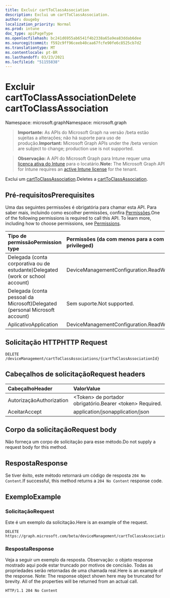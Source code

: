 ```yaml
---
title: Excluir cartToClassAssociation
description: Exclui um cartToClassAssociation.
author: dougeby
localization_priority: Normal
ms.prod: intune
doc_type: apiPageType
ms.openlocfilehash: bc241d6955ab6541f4b2338a65a9ea83ddab6dee
ms.sourcegitcommit: f592c9ff96ceeb40caa67fcfe90fe6c8525cb7d2
ms.translationtype: MT
ms.contentlocale: pt-BR
ms.lasthandoff: 03/23/2021
ms.locfileid: "51155838"
---
```

# <a name="delete-carttoclassassociation"></a><span data-ttu-id="19b7d-103">Excluir cartToClassAssociation</span><span class="sxs-lookup"><span data-stu-id="19b7d-103">Delete cartToClassAssociation</span></span>

<span data-ttu-id="19b7d-104">Namespace: microsoft.graph</span><span class="sxs-lookup"><span data-stu-id="19b7d-104">Namespace: microsoft.graph</span></span>

> <span data-ttu-id="19b7d-105">**Importante:** As APIs do Microsoft Graph na versão /beta estão sujeitas a alterações; não há suporte para uso de produção.</span><span class="sxs-lookup"><span data-stu-id="19b7d-105">**Important:** Microsoft Graph APIs under the /beta version are subject to change; production use is not supported.</span></span>

> <span data-ttu-id="19b7d-106">**Observação:** A API do Microsoft Graph para Intune requer uma [licença ativa do Intune](https://go.microsoft.com/fwlink/?linkid=839381) para o locatário.</span><span class="sxs-lookup"><span data-stu-id="19b7d-106">**Note:** The Microsoft Graph API for Intune requires an [active Intune license](https://go.microsoft.com/fwlink/?linkid=839381) for the tenant.</span></span>

<span data-ttu-id="19b7d-107">Exclui um [cartToClassAssociation](../resources/intune-deviceconfig-carttoclassassociation.md).</span><span class="sxs-lookup"><span data-stu-id="19b7d-107">Deletes a [cartToClassAssociation](../resources/intune-deviceconfig-carttoclassassociation.md).</span></span>

## <a name="prerequisites"></a><span data-ttu-id="19b7d-108">Pré-requisitos</span><span class="sxs-lookup"><span data-stu-id="19b7d-108">Prerequisites</span></span>
<span data-ttu-id="19b7d-p101">Uma das seguintes permissões é obrigatória para chamar esta API. Para saber mais, incluindo como escolher permissões, confira [Permissões](/graph/permissions-reference).</span><span class="sxs-lookup"><span data-stu-id="19b7d-p101">One of the following permissions is required to call this API. To learn more, including how to choose permissions, see [Permissions](/graph/permissions-reference).</span></span>

|<span data-ttu-id="19b7d-111">Tipo de permissão</span><span class="sxs-lookup"><span data-stu-id="19b7d-111">Permission type</span></span>|<span data-ttu-id="19b7d-112">Permissões (da com menos para a com mais privilégios)</span><span class="sxs-lookup"><span data-stu-id="19b7d-112">Permissions (from least to most privileged)</span></span>|
|:---|:---|
|<span data-ttu-id="19b7d-113">Delegada (conta corporativa ou de estudante)</span><span class="sxs-lookup"><span data-stu-id="19b7d-113">Delegated (work or school account)</span></span>|<span data-ttu-id="19b7d-114">DeviceManagementConfiguration.ReadWrite.All</span><span class="sxs-lookup"><span data-stu-id="19b7d-114">DeviceManagementConfiguration.ReadWrite.All</span></span>|
|<span data-ttu-id="19b7d-115">Delegada (conta pessoal da Microsoft)</span><span class="sxs-lookup"><span data-stu-id="19b7d-115">Delegated (personal Microsoft account)</span></span>|<span data-ttu-id="19b7d-116">Sem suporte.</span><span class="sxs-lookup"><span data-stu-id="19b7d-116">Not supported.</span></span>|
|<span data-ttu-id="19b7d-117">Aplicativo</span><span class="sxs-lookup"><span data-stu-id="19b7d-117">Application</span></span>|<span data-ttu-id="19b7d-118">DeviceManagementConfiguration.ReadWrite.All</span><span class="sxs-lookup"><span data-stu-id="19b7d-118">DeviceManagementConfiguration.ReadWrite.All</span></span>|

## <a name="http-request"></a><span data-ttu-id="19b7d-119">Solicitação HTTP</span><span class="sxs-lookup"><span data-stu-id="19b7d-119">HTTP Request</span></span>
<!-- {
  "blockType": "ignored"
}
-->
``` http
DELETE /deviceManagement/cartToClassAssociations/{cartToClassAssociationId}
```

## <a name="request-headers"></a><span data-ttu-id="19b7d-120">Cabeçalhos de solicitação</span><span class="sxs-lookup"><span data-stu-id="19b7d-120">Request headers</span></span>
|<span data-ttu-id="19b7d-121">Cabeçalho</span><span class="sxs-lookup"><span data-stu-id="19b7d-121">Header</span></span>|<span data-ttu-id="19b7d-122">Valor</span><span class="sxs-lookup"><span data-stu-id="19b7d-122">Value</span></span>|
|:---|:---|
|<span data-ttu-id="19b7d-123">Autorização</span><span class="sxs-lookup"><span data-stu-id="19b7d-123">Authorization</span></span>|<span data-ttu-id="19b7d-124">&lt;Token&gt; de portador obrigatório.</span><span class="sxs-lookup"><span data-stu-id="19b7d-124">Bearer &lt;token&gt; Required.</span></span>|
|<span data-ttu-id="19b7d-125">Aceitar</span><span class="sxs-lookup"><span data-stu-id="19b7d-125">Accept</span></span>|<span data-ttu-id="19b7d-126">application/json</span><span class="sxs-lookup"><span data-stu-id="19b7d-126">application/json</span></span>|

## <a name="request-body"></a><span data-ttu-id="19b7d-127">Corpo da solicitação</span><span class="sxs-lookup"><span data-stu-id="19b7d-127">Request body</span></span>
<span data-ttu-id="19b7d-128">Não forneça um corpo de solicitação para esse método.</span><span class="sxs-lookup"><span data-stu-id="19b7d-128">Do not supply a request body for this method.</span></span>

## <a name="response"></a><span data-ttu-id="19b7d-129">Resposta</span><span class="sxs-lookup"><span data-stu-id="19b7d-129">Response</span></span>
<span data-ttu-id="19b7d-130">Se tiver êxito, este método retornará um código de resposta `204 No Content`.</span><span class="sxs-lookup"><span data-stu-id="19b7d-130">If successful, this method returns a `204 No Content` response code.</span></span>

## <a name="example"></a><span data-ttu-id="19b7d-131">Exemplo</span><span class="sxs-lookup"><span data-stu-id="19b7d-131">Example</span></span>

### <a name="request"></a><span data-ttu-id="19b7d-132">Solicitação</span><span class="sxs-lookup"><span data-stu-id="19b7d-132">Request</span></span>
<span data-ttu-id="19b7d-133">Este é um exemplo da solicitação.</span><span class="sxs-lookup"><span data-stu-id="19b7d-133">Here is an example of the request.</span></span>
``` http
DELETE https://graph.microsoft.com/beta/deviceManagement/cartToClassAssociations/{cartToClassAssociationId}
```

### <a name="response"></a><span data-ttu-id="19b7d-134">Resposta</span><span class="sxs-lookup"><span data-stu-id="19b7d-134">Response</span></span>
<span data-ttu-id="19b7d-p102">Veja a seguir um exemplo da resposta. Observação: o objeto response mostrado aqui pode estar truncado por motivos de concisão. Todas as propriedades serão retornadas de uma chamada real.</span><span class="sxs-lookup"><span data-stu-id="19b7d-p102">Here is an example of the response. Note: The response object shown here may be truncated for brevity. All of the properties will be returned from an actual call.</span></span>
``` http
HTTP/1.1 204 No Content
```




